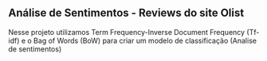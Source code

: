 ## Análise de Sentimentos - Reviews do site Olist

Nesse projeto utilizamos Term Frequency-Inverse Document Frequency (Tf-idf) e o Bag of Words (BoW) para criar um modelo de classificação (Analise de sentimentos)
